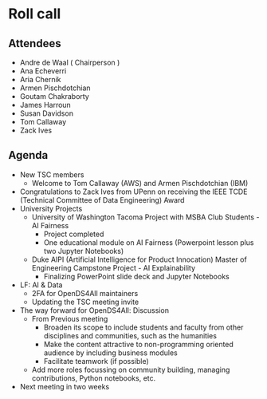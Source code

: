 # Roll call
## Attendees

- Andre de Waal ( Chairperson )
- Ana Echeverri
- Aria Chernik
- Armen Pischdotchian
- Goutam Chakraborty
- James Harroun
- Susan Davidson
- Tom Callaway
- Zack Ives

## Agenda

- New TSC members
  - Welcome to Tom Callaway (AWS) and Armen Pischdotchian (IBM)
- Congratulations to Zack Ives from UPenn on receiving the IEEE TCDE (Technical Committee of Data Engineering) Award
- University Projects 
  - University of Washington Tacoma Project with MSBA Club Students - AI Fairness
    - Project completed
    - One educational module on AI Fairness (Powerpoint lesson plus two Jupyter Notebooks)
  - Duke AIPI (Artificial Intelligence for Product Innocation) Master of Engineering Campstone Project  - AI Explainability
    - Finalizing PowerPoint slide deck and Jupyter Notebooks    
- LF: AI & Data 
  - 2FA for OpenDS4All maintainers
  - Updating the TSC meeting invite 
- The way forward for OpenDS4All: Discussion
  - From Previous meeting
    - Broaden its scope to include students and faculty from other disciplines and communities, such as the humanities
    - Make the content attractive to non-programming oriented audience by including business modules
    - Facilitate teamwork (if possible)
  - Add more roles focussing on community building, managing contributions, Python notebooks, etc.  
- Next meeting in two weeks

